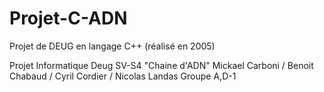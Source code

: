 # Projet-C-ADN
Projet de DEUG en langage C++ (réalisé en 2005)

Projet Informatique Deug SV-S4 "Chaine d'ADN"
Mickael Carboni / Benoit Chabaud / Cyril Cordier / Nicolas Landas
Groupe A,D-1
